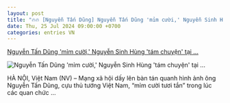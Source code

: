 ```yaml
---
layout: post
title: "🔥🔥 [Nguyễn Tấn Dũng] Nguyễn Tấn Dũng 'mỉm cười,' Nguyễn Sinh Hùng 'tám chuyện' tại ..."
date: Thu, 25 Jul 2024 09:00:00 +0700
categories: entries VN
---
```

[Nguyễn Tấn Dũng 'mỉm cười,' Nguyễn Sinh Hùng 'tám chuyện' tại ...](https://www.nguoi-viet.com/viet-nam/nguyen-tan-dung-mim-cuoi-nguyen-sinh-hung-tam-chuyen-tai-dam-tang-nguyen-phu-trong/)

![Nguyễn Tấn Dũng 'mỉm cười,' Nguyễn Sinh Hùng 'tám chuyện' tại ...](https://www.nguoi-viet.com/wp-content/uploads/2024/07/VN-Tan-Dung-mim-cuoi-1.jpg)

HÀ NỘI, Việt Nam (NV) – Mạng xã hội dấy lên bàn tán quanh hình ảnh ông Nguyễn Tấn Dũng, cựu thủ tướng Việt Nam, “mỉm cười tươi tắn” trong lúc các quan chức ...

